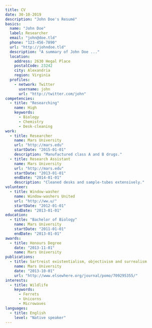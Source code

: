 ```yaml
---
title: CV
date: 30-10-2019
description: "John Doe's Resumé"
basics:
  name: "John Doe"
  label: Researcher
  email: "john@doe.tld"
  phone: "123-456-7890"
  url: "http://johndoe.tld"
  description: "A summary of John Doe ..."
  location:
    address: 2630 Hegal Place
    postalCode: 23242
    city: Alexandria
    region: Virginia
  profiles:
    - network: Twitter
      username: john
      url: "http://twitter.com/john"
competencies:
  - title: "Researching"
    name: High
    keywords:
      - Biology
      - Chemistry
      - Desk-cleaning
work:
  - title: Researcher
    name: Mars University
    url: "http://mars.edu"
    startDate: "2015-01-01"
    description: "Manufactured class A and B drugs."
  - title: Research Assistant
    name: Mars University
    url: "http://mars.edu"
    startDate: "2013-01-01"
    endDate: "2014-01-01"
    description: "Cleaned desks and sample-tubes extensively."
volunteer:
  - title: Window-washer
    name: Window-washers United
    url: "http://ww.u/"
    startDate: "2012-01-01"
    endDate: "2013-01-01"
education:
  - title: "Bachelor of Biology"
    name: Mars University
    startDate: "2011-01-01"
    endDate: "2013-01-01"
awards:
  - title: Honours Degree
    date: "2013-11-01"
    name: Mars University
publications:
  - title: Sartreist existentialism, objectivism and surrealism
    name: Mars University
    date: "2013-10-01"
    url: "http://www.elsewhere.org/journal/pomo/709295355/"
interests:
  - title: Wildlife
    keywords:
      - Ferrets
      - Unicorns
      - Microwaves
languages:
  - title: English
    level: "Native speaker"
---
```

